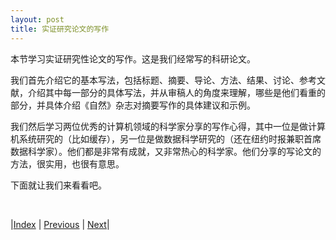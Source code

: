 ```yaml
---
layout: post
title: 实证研究论文的写作
---
```


本节学习实证研究性论文的写作。这是我们经常写的科研论文。

我们首先介绍它的基本写法，包括标题、摘要、导论、方法、结果、讨论、参考文献，介绍其中每一部分的具体写法，并从审稿人的角度来理解，哪些是他们看重的部分，并具体介绍《自然》杂志对摘要写作的具体建议和示例。

我们然后学习两位优秀的计算机领域的科学家分享的写作心得，其中一位是做计算机系统研究的（比如缓存），另一位是做数据科学研究的（还在纽约时报兼职首席数据科学家）。他们都是非常有成就，又非常热心的科学家。他们分享的写论文的方法，很实用，也很有意思。

下面就让我们来看看吧。

<br/>

|[Index](../../) | [Previous](3-9-annotated-bib) | [Next](4-2-element)|
